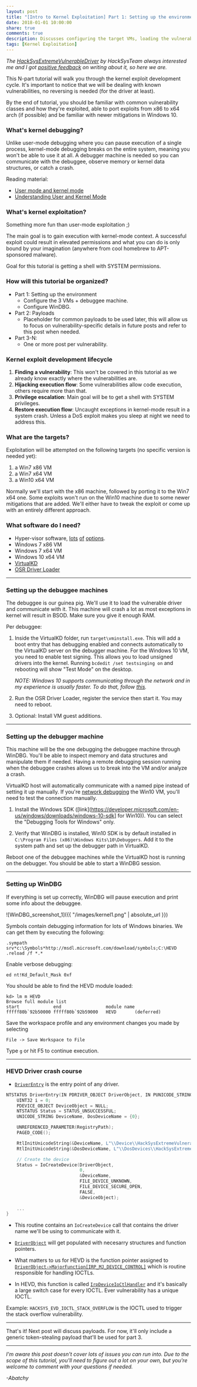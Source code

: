 ```yaml
---
layout: post
title: "[Intro to Kernel Exploitation] Part 1: Setting up the environment"
date: 2018-01-01 10:00:00
share: true
comments: true
description: Discusses configuring the target VMs, loading the vulnerable driver and configuring WinDBG.
tags: [Kernel Exploitation]
---
```


*The [HackSysExtremeVulnerableDriver](https://github.com/hacksysteam/HackSysExtremeVulnerableDriver) by HackSysTeam always interested me and I got [positive feedback](https://twitter.com/abatchy17/status/939572701345148928) on writing about it, so here we are.*

This N-part tutorial will walk you through the kernel exploit development cycle. It's important to notice that we will be dealing with known vulnerabilities, no reversing is needed (for the driver at least). 

By the end of tutorial, you should be familiar with common vulnerability classes and how they're exploited, able to port exploits from x86 to x64 arch (if possible) and be familiar with newer mitigations in Windows 10.

### What's kernel debugging?

Unlike user-mode debugging where you can pause execution of a single process, kernel-mode debugging breaks on the entire system, meaning you won't be able to use it at all. A debugger machine is needed so you can communicate with the debuggee,  observe memory or kernel data structures, or catch a crash. 

Reading material:
+ [User mode and kernel mode](https://docs.microsoft.com/en-us/windows-hardware/drivers/gettingstarted/user-mode-and-kernel-mode)
+ [Understanding User and Kernel Mode](https://blog.codinghorror.com/understanding-user-and-kernel-mode/)

### What's kernel exploitation?

Something more fun than user-mode exploitation ;) 

The main goal is to gain execution with kernel-mode context. A successful exploit could result in elevated permissions and what you can do is only bound by your imagination (anywhere from cool homebrew to APT-sponsored malware).

Goal for this tutorial is getting a shell with SYSTEM permissions.

### How will this tutorial be organized?

+ Part 1: Setting up the environment
  - Configure the 3 VMs + debuggee machine.
  - Configure WinDBG.
+ Part 2: Payloads
  - Placeholder for common payloads to be used later, this will allow us to focus on vulnerability-specific details in future posts and refer to this post when needed.
+ Part 3-N:
  - One or more post per vulnerability.

### Kernel exploit development lifecycle

1. **Finding a vulnerability**: This won't be covered in this tutorial as we already know exactly where the vulnerabilities are.
2. **Hijacking execution flow**: Some vulnerabilities allow code execution, others require more than that.
3. **Privilege escalation**: Main goal will be to get a shell with SYSTEM privileges.
4. **Restore execution flow**: Uncaught exceptions in kernel-mode result in a system crash. Unless a DoS exploit makes you sleep at night we need to address this.

### What are the targets?

Exploitation will be attempted on the following targets (no specific version is needed yet):
1. a Win7 x86 VM
2. a Win7 x64 VM
3. a Win10 x64 VM

Normally we'll start with the x86 machine, followed by porting it to the Win7 x64 one. Some exploits won't run on the Win10 machine due to some newer mitigations that are added. We'll either have to tweak the exploit or come up with an entirely different approach.

### What software do I need?

+ Hyper-visor software, [lots](https://www.virtualbox.org/wiki/Downloads) [of](https://my.vmware.com/web/vmware/downloads) [options](https://docs.microsoft.com/en-us/virtualization/hyper-v-on-windows/about/).
+ Windows 7 x86 VM
+ Windows 7 x64 VM
+ Windows 10 x64 VM
+ [VirtualKD](http://virtualkd.sysprogs.org/download/)
+ [OSR Driver Loader](https://www.osronline.com/article.cfm?article=157)

---

### Setting up the debuggee machines

The debuggee is our guinea pig. We'll use it to load the vulnerable driver and communicate with it. This machine will crash a lot as most exceptions in kernel will result in BSOD. Make sure you give it enough RAM.

Per debuggee:

1. Inside the VirtualKD folder, run `target\vminstall.exe`. This will add a boot entry that has debugging enabled and connects automatically to the VirtualKD server on the debugger machine.
 For the Windows 10 VM, you need to enable test signing. This allows you to load unsigned drivers into the kernel. 
 Running `bcdedit /set testsinging on` and rebooting will show "Test Mode" on the desktop.

    *NOTE: Windows 10 supports communicating through the network and in my experience is usually faster. To do that, follow [this](https://docs.microsoft.com/en-us/windows-hardware/drivers/debugger/setting-up-a-network-debugging-connection).*

2. Run the OSR Driver Loader, register the service then start it. You may need to reboot.

3. Optional: Install VM guest additions.

---

### Setting up the debugger machine

This machine will be the one debugging the debuggee machine through WinDBG. You'll be able to inspect memory and data structures and manipulate them if needed. Having a remote debugging session running when the debuggee crashes allows us to break into the VM and/or analyze a crash. 

VirtualKD host will automatically communicate with a named pipe instead of setting it up manually. If you're [network debugging](https://docs.microsoft.com/en-us/windows-hardware/drivers/debugger/setting-up-a-network-debugging-connection) the Win10 VM, you'll need to test the connection manually.

1. Install the Windows SDK ([link](https://developer.microsoft.com/en-us/windows/downloads/windows-10-sdk] for Win10)). You can select the "Debugging Tools for Windows" only.

2. Verify that WinDBG is installed, Win10 SDK is by default installed in `C:\Program Files (x86)\Windows Kits\10\Debuggers`. 
Add it to the system path and set up the debugger path in VirtualKD.

Reboot one of the debuggee machines while the VirtualKD host is running on the debugger. You should be able to start a WinDBG session.

---

### Setting up WinDBG
 
If everything is set up correctly, WinDBG will pause execution and print some info about the debuggee.

![WinDBG_screenshot_1]({{ "/images/kernel1.png" | absolute_url }})

Symbols contain debugging information for lots of Windows binaries. We can get them by executing the following:

```
.sympath srv*c:\Symbols*http://msdl.microsoft.com/download/symbols;C:\HEVD
.reload /f *.*
```

Enable verbose debugging:
```
ed nt!Kd_Default_Mask 0xf
```

You should be able to find the HEVD module loaded:
```
kd> lm m HEVD
Browse full module list
start             end                 module name
fffff80b`92b50000 fffff80b`92b59000   HEVD       (deferred)   
```

Save the workspace profile and any environment changes you made by selecting
```
File -> Save Workspace to File
```

Type `g` or hit F5 to continue execution.

---

### HEVD Driver crash course

+ [`DriverEntry`](https://msdn.microsoft.com/en-us/library/windows/hardware/ff544113%28v=vs.85%29.aspx?f=255&MSPPError=-2147217396) is the entry point of any driver. 

```cpp
NTSTATUS DriverEntry(IN PDRIVER_OBJECT DriverObject, IN PUNICODE_STRING RegistryPath) {
    UINT32 i = 0;
    PDEVICE_OBJECT DeviceObject = NULL;
    NTSTATUS Status = STATUS_UNSUCCESSFUL;
    UNICODE_STRING DeviceName, DosDeviceName = {0};

    UNREFERENCED_PARAMETER(RegistryPath);
    PAGED_CODE();

    RtlInitUnicodeString(&DeviceName, L"\\Device\\HackSysExtremeVulnerableDriver");
    RtlInitUnicodeString(&DosDeviceName, L"\\DosDevices\\HackSysExtremeVulnerableDriver");

    // Create the device
    Status = IoCreateDevice(DriverObject,
                            0,
                            &DeviceName,
                            FILE_DEVICE_UNKNOWN,
                            FILE_DEVICE_SECURE_OPEN,
                            FALSE,
                            &DeviceObject);
    
    ...
}
```

+ This routine contains an `IoCreateDevice` call that contains the driver name we'll be using to communicate with it.

+ [`DriverObject`](https://msdn.microsoft.com/en-us/library/windows/hardware/ff544174(v=vs.85).aspx) will get populated with necesarry structures and function pointers. 

+ What matters to us for HEVD is the function pointer assigned to [`DriverObject->MajorFunction[IRP_MJ_DEVICE_CONTROL]`](https://github.com/hacksysteam/HackSysExtremeVulnerableDriver/blob/64f2e9a1eadc7974bfc151258751f6218c469530/Driver/HackSysExtremeVulnerableDriver.c#L109) which is routine responsible for handling IOCTLs. 

+ In HEVD, this function is called [`IrpDeviceIoCtlHandler`](https://github.com/hacksysteam/HackSysExtremeVulnerableDriver/blob/64f2e9a1eadc7974bfc151258751f6218c469530/Driver/HackSysExtremeVulnerableDriver.c#L193) and it's basically a large switch case for every IOCTL. Ever vulnerability has a unique IOCTL.

Example: `HACKSYS_EVD_IOCTL_STACK_OVERFLOW` is the IOCTL used to trigger the stack overflow vulnerability.

---

That's it! Next post will discuss payloads. For now, it'll only include a generic token-stealing payload that'll be used for part 3.

---

*I'm aware this post doesn't cover lots of issues you can run into. Due to the scope of this tutorial, you'll need to figure out a lot on your own, but you're welcome to comment with your questions if needed.*

*\-Abatchy*